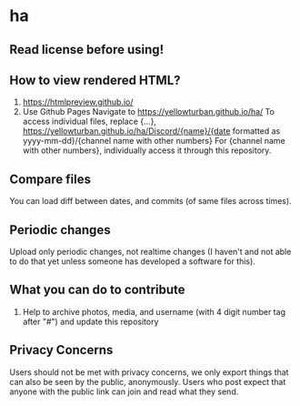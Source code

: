 # ha
## Read license before using!

## How to view rendered HTML?
1.  https://htmlpreview.github.io/
2. Use Github Pages 
Navigate to https://yellowturban.github.io/ha/
To access individual files, replace {...}, https://yellowturban.github.io/ha/Discord/{name}/{date formatted as yyyy-mm-dd}/{channel name with other numbers}
For {channel name with other numbers}, individually access it through this repository.

## Compare files
You can load diff between dates, and commits (of same files across times).

## Periodic changes
Upload only periodic changes, not realtime changes (I haven't and not able to do that yet unless someone has developed a software for this).

## What you can do to contribute
1. Help to archive photos, media, and username (with 4 digit number tag after "#") and update this repository

## Privacy Concerns
Users should not be met with privacy concerns, we only export things that can also be seen by the public, anonymously. Users who post expect that anyone with the public link can join and read what they send.
